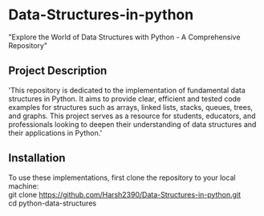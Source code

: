 # Data-Structures-in-python
"Explore the World of Data Structures with Python - A Comprehensive Repository"

## Project Description
'This repository is dedicated to the implementation of fundamental data structures in Python. It aims to provide clear, efficient and tested code examples for structures such as arrays, linked lists, stacks, queues, trees, and graphs. This project serves as a resource for students, educators, and professionals looking to deepen their understanding of data structures and their applications in Python.'

## Installation
To use these implementations, first clone the repository to your local machine: <br />
git clone https://github.com/Harsh2390/Data-Structures-in-python.git <br />
cd python-data-structures
